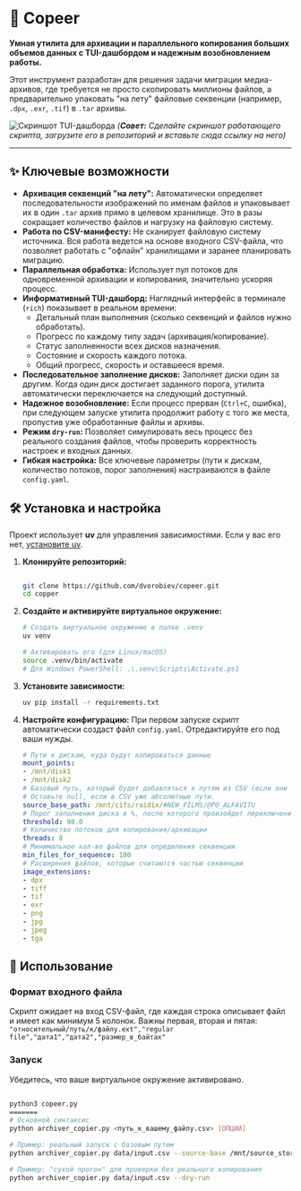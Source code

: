 
# 🚀 Copeer


**Умная утилита для архивации и параллельного копирования больших объемов данных с TUI-дашбордом и надежным возобновлением работы.**

Этот инструмент разработан для решения задачи миграции медиа-архивов, где требуется не просто скопировать миллионы файлов, а предварительно упаковать "на лету" файловые секвенции (например, `.dpx`, `.exr`, `.tif`) в `.tar` архивы.

![Скриншот TUI-дашборда](httpsдобавьте_сюда_ссылку_на_скриншот.png)
*(**Совет:** Сделайте скриншот работающего скрипта, загрузите его в репозиторий и вставьте сюда ссылку на него)*

---

## ✨ Ключевые возможности

*   **Архивация секвенций "на лету":** Автоматически определяет последовательности изображений по именам файлов и упаковывает их в один `.tar` архив прямо в целевом хранилище. Это в разы сокращает количество файлов и нагрузку на файловую систему.
*   **Работа по CSV-манифесту:** Не сканирует файловую систему источника. Вся работа ведется на основе входного CSV-файла, что позволяет работать с "офлайн" хранилищами и заранее планировать миграцию.
*   **Параллельная обработка:** Использует пул потоков для одновременной архивации и копирования, значительно ускоряя процесс.
*   **Информативный TUI-дашборд:** Наглядный интерфейс в терминале (`rich`) показывает в реальном времени:
    *   Детальный план выполнения (сколько секвенций и файлов нужно обработать).
    *   Прогресс по каждому типу задач (архивация/копирование).
    *   Статус заполненности всех дисков назначения.
    *   Состояние и скорость каждого потока.
    *   Общий прогресс, скорость и оставшееся время.
*   **Последовательное заполнение дисков:** Заполняет диски один за другим. Когда один диск достигает заданного порога, утилита автоматически переключается на следующий доступный.
*   **Надежное возобновление:** Если процесс прерван (`Ctrl+C`, ошибка), при следующем запуске утилита продолжит работу с того же места, пропустив уже обработанные файлы и архивы.
*   **Режим `dry-run`:** Позволяет симулировать весь процесс без реального создания файлов, чтобы проверить корректность настроек и входных данных.
*   **Гибкая настройка:** Все ключевые параметры (пути к дискам, количество потоков, порог заполнения) настраиваются в файле `config.yaml`.

## 🛠️ Установка и настройка

Проект использует **uv** для управления зависимостями. Если у вас его нет, [установите uv](https://github.com/astral-sh/uv).

1.  **Клонируйте репозиторий:**
    ```bash

    git clone https://github.com/dvorobiev/copeer.git
    cd copper

    ```

2.  **Создайте и активируйте виртуальное окружение:**
    ```bash
    # Создать виртуальное окружение в папке .venv
    uv venv

    # Активировать его (для Linux/macOS)
    source .venv/bin/activate
    # Для Windows PowerShell: .\.venv\Scripts\Activate.ps1
    ```

3.  **Установите зависимости:**
    ```bash
    uv pip install -r requirements.txt
    ```

4.  **Настройте конфигурацию:**
    При первом запуске скрипт автоматически создаст файл `config.yaml`. Отредактируйте его под ваши нужды.


    ```yaml
    # Пути к дискам, куда будут копироваться данные
    mount_points:
    - /mnt/disk1
    - /mnt/disk2
    # Базовый путь, который будет добавляться к путям из CSV (если они относительные)
    # Оставьте null, если в CSV уже абсолютные пути.
    source_base_path: /mnt/cifs/raidix/#NEW_FILMS/@PO_ALFAVITU
    # Порог заполнения диска в %, после которого произойдет переключение
    threshold: 98.0
    # Количество потоков для копирования/архивации
    threads: 8
    # Минимальное кол-во файлов для определения секвенции
    min_files_for_sequence: 100
    # Расширения файлов, которые считаются частью секвенции
    image_extensions:
    - dpx
    - tiff
    - tif
    - exr
    - png
    - jpg
    - jpeg
    - tga
    ```

## 🚀 Использование

### Формат входного файла

Скрипт ожидает на вход CSV-файл, где каждая строка описывает файл и имеет как минимум 5 колонок. Важны первая, вторая и пятая:
`"относительный/путь/к/файлу.ext","regular file","дата1","дата2","размер_в_байтах"`

### Запуск

Убедитесь, что ваше виртуальное окружение активировано.

```bash

python3 copeer.py
=======
# Основной синтаксис
python archiver_copier.py <путь_к_вашему_файлу.csv> [ОПЦИИ]

# Пример: реальный запуск с базовым путем
python archiver_copier.py data/input.csv --source-base /mnt/source_storage

# Пример: "сухой прогон" для проверки без реального копирования
python archiver_copier.py data/input.csv --dry-run
